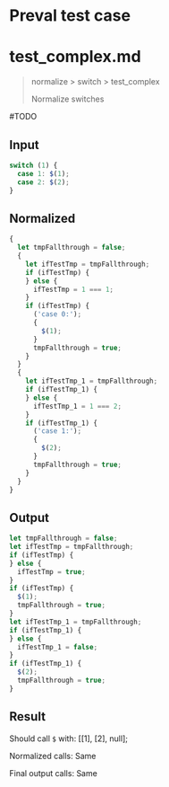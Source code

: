 # Preval test case

# test_complex.md

> normalize > switch > test_complex
>
> Normalize switches

#TODO

## Input

`````js filename=intro
switch (1) {
  case 1: $(1);
  case 2: $(2);
}
`````

## Normalized

`````js filename=intro
{
  let tmpFallthrough = false;
  {
    let ifTestTmp = tmpFallthrough;
    if (ifTestTmp) {
    } else {
      ifTestTmp = 1 === 1;
    }
    if (ifTestTmp) {
      ('case 0:');
      {
        $(1);
      }
      tmpFallthrough = true;
    }
  }
  {
    let ifTestTmp_1 = tmpFallthrough;
    if (ifTestTmp_1) {
    } else {
      ifTestTmp_1 = 1 === 2;
    }
    if (ifTestTmp_1) {
      ('case 1:');
      {
        $(2);
      }
      tmpFallthrough = true;
    }
  }
}
`````

## Output

`````js filename=intro
let tmpFallthrough = false;
let ifTestTmp = tmpFallthrough;
if (ifTestTmp) {
} else {
  ifTestTmp = true;
}
if (ifTestTmp) {
  $(1);
  tmpFallthrough = true;
}
let ifTestTmp_1 = tmpFallthrough;
if (ifTestTmp_1) {
} else {
  ifTestTmp_1 = false;
}
if (ifTestTmp_1) {
  $(2);
  tmpFallthrough = true;
}
`````

## Result

Should call `$` with:
[[1], [2], null];

Normalized calls: Same

Final output calls: Same
